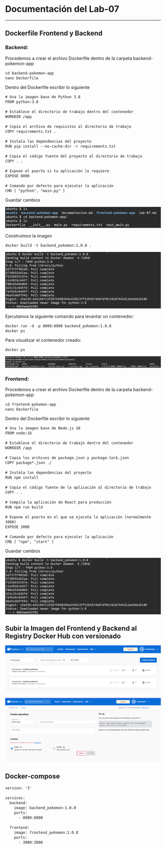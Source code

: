 # Documentación del Lab-07
---

## Dockerfile Frontend y Backend

### Backend:

Procedemos a crear el archivo Dockerfile dentro de la carpeta backend-pokemon-app

```
cd backend-pokemon-app
nano Dockerfile
```
Dentro del Dockerfile escribir lo siguiente
```
# Usa la imagen base de Python 3.8
FROM python:3.8

# Establece el directorio de trabajo dentro del contenedor
WORKDIR /app

# Copia el archivo de requisitos al directorio de trabajo
COPY requirements.txt .

# Instala las dependencias del proyecto
RUN pip install --no-cache-dir -r requirements.txt

# Copia el código fuente del proyecto al directorio de trabajo
COPY . .

# Expone el puerto si tu aplicación lo requiere
EXPOSE 8000

# Comando por defecto para ejecutar la aplicación
CMD [ "python", "main.py" ]

```
Guardar cambios 

![](assets/9.png)

Construimos la imagen

```
docker build -t backend_pokemon:1.0.0 .
```

![](assets/10.png)

Ejecutamos la siguiente comando para levantar un contenedor:

```
docker run -d -p 8000:8000 backend_pokemon:1.0.0
docker ps
```
Para visualizar el contenedor creado:

```
docker ps
```
![](assets/11.png)


### Frontend:

Procedemos a crear el archivo Dockerfile dentro de la carpeta backend-pokemon-app

```
cd frontend-pokemon-app
nano Dockerfile
```
Dentro del Dockerfile escribir lo siguiente

```
# Usa la imagen base de Node.js 16
FROM node:16

# Establece el directorio de trabajo dentro del contenedor
WORKDIR /app

# Copia los archivos de package.json y package-lock.json
COPY package*.json ./

# Instala las dependencias del proyecto
RUN npm install

# Copia el código fuente de la aplicación al directorio de trabajo
COPY . .

# Compila la aplicación de React para producción
RUN npm run build

# Expone el puerto en el que se ejecuta la aplicación (normalmente 3000)
EXPOSE 3000

# Comando por defecto para ejecutar la aplicación
CMD [ "npm", "start" ]

```
Guardar cambios 

![](assets/10.png)


## Subir la Imagen del Frontend y Backend al Registry Docker Hub con versionado

![](assets/d2.png)

![](assets/d1.png)

## Docker-compose

```
version: '3'

services:
  backend:
    image: backend_pokemon:1.0.0
    ports:
      - 8000:8000

  frontend:
    image: frontend_pokemon:1.0.0
    ports:
      - 3000:3000

```

